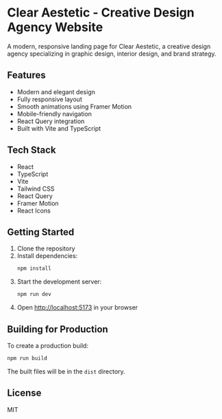 # Clear Aestetic - Creative Design Agency Website

A modern, responsive landing page for Clear Aestetic, a creative design agency specializing in graphic design, interior design, and brand strategy.

## Features

- Modern and elegant design
- Fully responsive layout
- Smooth animations using Framer Motion
- Mobile-friendly navigation
- React Query integration
- Built with Vite and TypeScript

## Tech Stack

- React
- TypeScript
- Vite
- Tailwind CSS
- React Query
- Framer Motion
- React Icons

## Getting Started

1. Clone the repository
2. Install dependencies:
   ```bash
   npm install
   ```
3. Start the development server:
   ```bash
   npm run dev
   ```
4. Open [http://localhost:5173](http://localhost:5173) in your browser

## Building for Production

To create a production build:

```bash
npm run build
```

The built files will be in the `dist` directory.

## License

MIT
